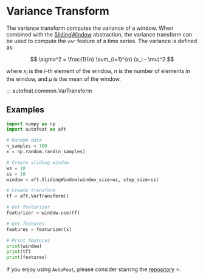 # Variance Transform

The variance transform computes the variance of a window. When combined with the [SlidingWindow](../core/fixed_window.md) abstraction, the variance transform can be used to compute the `var` feature of a time series. The variance is defined as:

$$
\sigma^2 = \frac{1}{n} \sum_{i=1}^{n} (x_i - \mu)^2
$$

where $x_i$ is the $i$-th element of the window, $n$ is the number of elements in the window, and $\mu$ is the mean of the window.


::: autofeat.common.VarTransform
      

## Examples

```python
import numpy as np
import autofeat as aft

# Random data
n_samples = 100
x = np.random.rand(n_samples)

# Create sliding window
ws = 10
ss = 10
window = aft.SlidingWindow(window_size=ws, step_size=ss)

# Create transform
tf = aft.VarTransform()

# Get featurizer
featurizer = window.use(tf)

# Get features
features = featurizer(x)

# Print features
print(window)
print(tf)
print(features)
```


If you enjoy using `AutoFeat`, please consider starring the [repository](https://github.com/autonlab/AutoFeat) ⭐️.